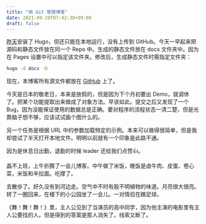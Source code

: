 ```yaml
---
title: "用 Git 管理博客"
date: 2021-09-20T07:42:38+09:00
draft: false
---
```


[昨天](/cn/diary/20210919)安装了 Hugo，但还只能在本地运行，没有上传到 GitHub。今天一早起来把源码和静态文件放在同一个 Repo 中。生成的静态文件放在 docs 文件夹中。因为在 Pages 设置中可以指定该文件夹。修改后，生成静态文件时需指定文件夹：
```bash
hugo -d docs -D
```
现在，本博客所有源文件都放在 [GitHub](https://github.com/wjianbo/wjianbo.github.io/) 上了。

今天是日本的敬老日，本来是放假的，但是因为下个月初要出 Demo，就调休了。把某个功能提取出来做成了对象方法。早该如此。提交之后又发现了一个 Bug，因为没能保证使用的数据总是正确。要对程序的流程状态一清二楚，但是光靠脑子想不够，应该试试画个图什么的。

另一个任务是根据 URL 中的参数加载特定的示例。本来可以做得很简单，但是我却尝试了半天打开本地文件。明明以前就有一个印象是此路不通。

因为是休息日出勤，退勤的时候 leader 还给我们点赞👍。

晶不上班，上午折腾了一会儿博客。中午做了米饭，晚饭是卤牛肉、皮蛋、卷心菜，米饭和辛拉面。吃撑了。

去散歩了。好久没有到河边走。空气中不时有股不明植物的味道。月亮很大很亮。转了一圈回来，在楼下的小公园坐了一会儿。一对情侣在踢足球。

《舞！舞！舞！》里，主人公见到了当演员的高中同学，因为他主演的电影里有主人公要找的人。但是得到的答案是那人消失了。线索又断了。